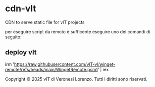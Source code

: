 # cdn-vlt

CDN to serve static file for vlT projects 

per eseguire script da remoto è sufficente eseguire uno dei comandi di seguito:

##  deploy vlt
irm 'https://raw.githubusercontent.com/vlT-vl/winget-remote/refs/heads/main/WingetRemote.psm1' | iex

Copyright © 2025 vlT di Veronesi Lorenzo. Tutti i diritti sono riservati.
